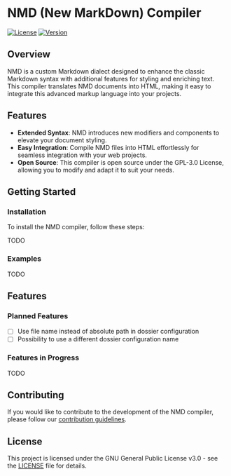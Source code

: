 # NMD (New MarkDown) Compiler

[![License](https://img.shields.io/badge/license-GPL3-green.svg)](LICENSE)
[![Version](https://img.shields.io/badge/version-v0.0.1-blue.svg)](CHANGELOG.md)

## Overview

NMD is a custom Markdown dialect designed to enhance the classic Markdown syntax with additional features for styling and enriching text. This compiler translates NMD documents into HTML, making it easy to integrate this advanced markup language into your projects.

## Features

- **Extended Syntax**: NMD introduces new modifiers and components to elevate your document styling.
- **Easy Integration**: Compile NMD files into HTML effortlessly for seamless integration with your web projects.
- **Open Source**: This compiler is open source under the GPL-3.0 License, allowing you to modify and adapt it to suit your needs.

## Getting Started

### Installation

To install the NMD compiler, follow these steps:

TODO

### Examples

TODO

## Features

### Planned Features

- [ ] Use file name instead of absolute path in dossier configuration
- [ ] Possibility to use a different dossier configuration name

### Features in Progress

TODO


## Contributing

If you would like to contribute to the development of the NMD compiler, please follow our [contribution guidelines](CONTRIBUTING.md).

## License

This project is licensed under the GNU General Public License v3.0 - see the [LICENSE](LICENSE) file for details.